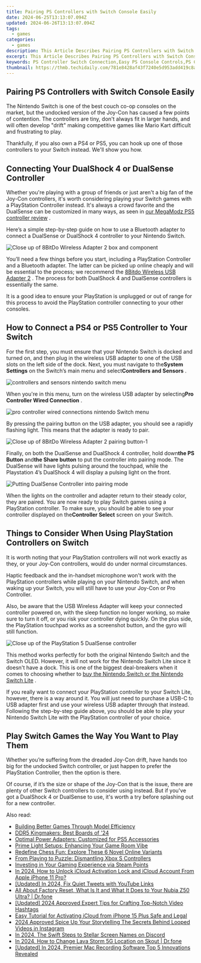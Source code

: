 ```yaml
---
title: Pairing PS Controllers with Switch Console Easily
date: 2024-06-25T13:13:07.094Z
updated: 2024-06-26T13:13:07.094Z
tags:
  - games
categories:
  - games
description: This Article Describes Pairing PS Controllers with Switch Console Easily
excerpt: This Article Describes Pairing PS Controllers with Switch Console Easily
keywords: PS Controller Switch Connection,Easy PS Console Controls,PS Controller Setup Guide,Joystick for PS Switch,Simplify PS Gaming,PS Controllers Matching,Integrate PS and Joy-Con
thumbnail: https://thmb.techidaily.com/781e8428af43f7240e5d953add419c8aa194f2d4e4f1f7a9a67dc80aa935e243.jpg
---
```


## Pairing PS Controllers with Switch Console Easily

 The Nintendo Switch is one of the best couch co-op consoles on the market, but the undocked version of the Joy-Con has caused a few points of contention. The controllers are tiny, don't always fit in larger hands, and will often develop "drift" making competitive games like Mario Kart difficult and frustrating to play.

 Thankfully, if you also own a PS4 or PS5, you can hook up one of those controllers to your Switch instead. We'll show you how.

## Connecting Your DualShock 4 or DualSense Controller

 Whether you're playing with a group of friends or just aren't a big fan of the Joy-Con controllers, it's worth considering playing your Switch games with a PlayStation Controller instead. It's always a crowd favorite and the DualSense can be customized in many ways, as seen in [our MegaModz PS5 controller review](https://www.makeuseof.com/megamodz-ps5-controller-review-mods-macros-customizable-designs/) .

 Here’s a simple step-by-step guide on how to use a Bluetooth adapter to connect a DualSense or DualShock 4 controller to your Nintendo Switch.

![Close up of 8BitDo Wireless Adapter 2 box and component](https://static1.makeuseofimages.com/wordpress/wp-content/uploads/wm/2023/08/close-up-of-8bitdo-wireless-adapter-2-box-and-component.jpg)

 You’ll need a few things before you start, including a PlayStation Controller and a Bluetooth adapter. The latter can be picked up online cheaply and will be essential to the process; we recommend the [8Bitdo Wireless USB Adapter 2](https://www.amazon.com/8Bitdo-Raspberry-Compatible-Controller-Bluetooth/dp/B09M8CVMYF?th=1&linkCode=ll1&tag=muo-v2-7ejka4c-20&linkId=863c4d00a0d38154b6d8bfec201770d5&language=en%5FUS&ref%5F=as%5Fli%5Fss%5Ftl&ascsubtag=UUmuoUeUpU2011626&asc%5Frefurl=https%3A%2F%2Fwww.makeuseof.com%2Fhow-to-connect-ps4-ps5-controller-to-nintendo-switch%2F&asc%5Fcampaign=Evergreen) . The process for both DualShock 4 and DualSense controllers is essentially the same.

 It is a good idea to ensure your PlayStation is unplugged or out of range for this process to avoid the PlayStation controller connecting to your other consoles.

## How to Connect a PS4 or PS5 Controller to Your Switch

 For the first step, you must ensure that your Nintendo Switch is docked and turned on, and then plug in the wireless USB adapter to one of the USB slots on the left side of the dock. Next, you must navigate to the**System Settings** on the Switch’s main menu and select**Controllers and Sensors** .

![controllers and sensors nintendo switch menu](https://static1.makeuseofimages.com/wordpress/wp-content/uploads/2022/05/how-to-pair-ps4-controller-nintendo-switch-003.jpg)

 When you're in this menu, turn on the wireless USB adapter by selecting**Pro Controller Wired Connection** .

![pro controller wired connections nintendo Switch menu](https://static1.makeuseofimages.com/wordpress/wp-content/uploads/2022/05/how-to-pair-ps4-controller-nintendo-switch-004-2.jpg)

 By pressing the pairing button on the USB adapter, you should see a rapidly flashing light. This means that the adapter is ready to pair.

![Close up of 8BitDo Wireless Adapter 2 pairing button-1](https://static1.makeuseofimages.com/wordpress/wp-content/uploads/wm/2023/08/close-up-of-8bitdo-wireless-adapter-2-pairing-button-1.jpg)

 Finally, on both the DualSense and DualShock 4 controller, hold down**the PS Button** and**the Share button** to put the controller into pairing mode. The DualSense will have lights pulsing around the touchpad, while the Playstation 4’s DualShock 4 will display a pulsing light on the front.

![Putting DualSense Controller into pairing mode](https://static1.makeuseofimages.com/wordpress/wp-content/uploads/2021/03/putting-dualsense-into-pairing-mode.png)

 When the lights on the controller and adapter return to their steady color, they are paired. You are now ready to play Switch games using a PlayStation controller. To make sure, you should be able to see your controller displayed on the**Controller Select** screen on your Switch.

## Things to Consider When Using PlayStation Controllers on Switch

 It is worth noting that your PlayStation controllers will not work exactly as they, or your Joy-Con controllers, would do under normal circumstances.

 Haptic feedback and the in-handset microphone won't work with the PlayStation controllers while playing on your Nintendo Switch, and when waking up your Switch, you will still have to use your Joy-Con or Pro Controller.

 Also, be aware that the USB Wireless Adapter will keep your connected controller powered on, with the sleep function no longer working, so make sure to turn it off, or you risk your controller dying quickly. On the plus side, the PlayStation touchpad works as a screenshot button, and the gyro will still function.

![Close up of the PlayStation 5 DualSense controller](https://static1.makeuseofimages.com/wordpress/wp-content/uploads/2022/11/close-up-of-the-playstation-5-dualsense-controller.jpg)

 This method works perfectly for both the original Nintendo Switch and the Switch OLED. However, it will not work for the Nintendo Switch Lite since it doesn't have a dock. This is one of the biggest deal-breakers when it comes to choosing whether to [buy the Nintendo Switch or the Nintendo Switch Lite](https://www.makeuseof.com/tag/nintendo-switch-vs-switch-lite/) .

 If you really want to connect your PlayStation controller to your Switch Lite, however, there is a way around it. You will just need to purchase a USB-C to USB adapter first and use your wireless USB adapter through that instead. Following the step-by-step guide above, you should be able to play your Nintendo Switch Lite with the PlayStation controller of your choice.

## Play Switch Games the Way You Want to Play Them

 Whether you’re suffering from the dreaded Joy-Con drift, have hands too big for the undocked Switch controller, or just happen to prefer the PlayStation Controller, then the option is there.

 Of course, if it’s the size or shape of the Joy-Con that is the issue, there are plenty of other Switch controllers to consider using instead. But if you've got a DualShock 4 or DualSense to use, it's worth a try before splashing out for a new controller.


<ins class="adsbygoogle"
     style="display:block"
     data-ad-format="autorelaxed"
     data-ad-client="ca-pub-7571918770474297"
     data-ad-slot="1223367746"></ins>



<ins class="adsbygoogle"
     style="display:block"
     data-ad-client="ca-pub-7571918770474297"
     data-ad-slot="8358498916"
     data-ad-format="auto"
     data-full-width-responsive="true"></ins>

<span class="atpl-alsoreadstyle">Also read:</span>
<div><ul>
<li><a href="https://games-able.techidaily.com/building-better-games-through-model-efficiency/"><u>Building Better Games Through Model Efficiency</u></a></li>
<li><a href="https://games-able.techidaily.com/ddr5-kingmakers-best-boards-of-24/"><u>DDR5 Kingmakers: Best Boards of '24</u></a></li>
<li><a href="https://games-able.techidaily.com/optimal-power-adapters-customized-for-ps5-accessories/"><u>Optimal Power Adapters: Customized for PS5 Accessories</u></a></li>
<li><a href="https://games-able.techidaily.com/prime-light-setups-enhancing-your-game-room-vibe/"><u>Prime Light Setups: Enhancing Your Game Room Vibe</u></a></li>
<li><a href="https://games-able.techidaily.com/redefine-chess-fun-explore-these-6-novel-online-variants/"><u>Redefine Chess Fun: Explore These 6 Novel Online Variants</u></a></li>
<li><a href="https://games-able.techidaily.com/from-playing-to-puzzle-dismantling-xbox-s-controllers/"><u>From Playing to Puzzle: Dismantling Xbox S Controllers</u></a></li>
<li><a href="https://games-able.techidaily.com/investing-in-your-gaming-experience-via-steam-points/"><u>Investing in Your Gaming Experience via Steam Points</u></a></li>
<li><a href="https://activate-lock.techidaily.com/in-2024-how-to-unlock-icloud-activation-lock-and-icloud-account-from-apple-iphone-11-pro-by-drfone-ios/"><u>In 2024, How to Unlock iCloud Activation Lock and iCloud Account From Apple iPhone 11 Pro?</u></a></li>
<li><a href="https://twitter-videos.techidaily.com/updated-in-2024-fix-quiet-tweets-with-youtube-links/"><u>[Updated] In 2024, Fix Quiet Tweets with YouTube Links</u></a></li>
<li><a href="https://phone-solutions.techidaily.com/all-about-factory-reset-what-is-it-and-what-it-does-to-your-nubia-z50-ultra-drfone-by-drfone-reset-android-reset-android/"><u>All About Factory Reset, What Is It and What It Does to Your Nubia Z50 Ultra? | Dr.fone</u></a></li>
<li><a href="https://facebook-video-share.techidaily.com/updated-2024-approved-expert-tips-for-crafting-top-notch-video-hashtags/"><u>[Updated] 2024 Approved  Expert Tips for Crafting Top-Notch Video Hashtags</u></a></li>
<li><a href="https://activate-lock.techidaily.com/easy-tutorial-for-activating-icloud-from-iphone-15-plus-safe-and-legal-by-drfone-ios/"><u>Easy Tutorial for Activating iCloud from iPhone 15 Plus Safe and Legal</u></a></li>
<li><a href="https://instagram-videos.techidaily.com/2024-approved-spice-up-your-storytelling-the-secrets-behind-looped-videos-in-instagram/"><u>2024 Approved  Spice Up Your Storytelling  The Secrets Behind Looped Videos in Instagram</u></a></li>
<li><a href="https://discord-videos.techidaily.com/in-2024-the-swift-steps-to-stellar-screen-names-on-discord/"><u>In 2024, The Swift Steps to Stellar Screen Names on Discord</u></a></li>
<li><a href="https://location-social.techidaily.com/in-2024-how-to-change-lava-storm-5g-location-on-skout-drfone-by-drfone-virtual-android/"><u>In 2024, How to Change Lava Storm 5G Location on Skout | Dr.fone</u></a></li>
<li><a href="https://screen-video-capture.techidaily.com/updated-in-2024-premier-mac-recording-software-top-5-innovations-revealed/"><u>[Updated] In 2024, Premier Mac Recording Software  Top 5 Innovations Revealed</u></a></li>
</ul></div>
